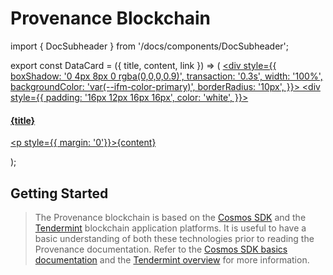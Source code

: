 # Provenance Blockchain

import { DocSubheader } from '/docs/components/DocSubheader';

<DocSubheader text="Provenance Blockchain is a distributed, proof-of-stake blockchain designed for financial service industries."
/>

export const DataCard = ({ title, content, link }) => (
  <a href={link} target="" rel="noreferrer">
    <div style={{
      boxShadow: '0 4px 8px 0 rgba(0,0,0,0.9)',
      transaction: '0.3s',
      width: '100%',
      backgroundColor: 'var(--ifm-color-primary)',
      borderRadius: '10px',
    }}>
      <div style={{
        padding: '16px 12px 16px 16px',
        color: 'white',
      }}>
        <h4><b>{title}</b></h4>
        <p style={{ margin: '0'}}>{content}</p>
      </div>
    </div>
  </a>
);

## Getting Started

> The Provenance blockchain is based on the [Cosmos SDK](https://docs.cosmos.network/main/) and the [Tendermint](https://docs.tendermint.com/master/) blockchain application platforms. It is useful to have a basic understanding of both these technologies prior to reading the Provenance documentation. Refer to the [Cosmos SDK basics documentation](https://docs.cosmos.network/main/intro/overview.html) and the [Tendermint overview](https://docs.tendermint.com/master/introduction/what-is-tendermint.html#) for more information.

<div style={{
    display: 'grid',
    gridTemplateColumns: '1fr 1fr',
    gap: '20px',
  }}>
  <DataCard title="Read"     content="about the Provenance blockchain and financial services" link="https://provenance-io.github.io/provenance-docs/docs/pb/blockchain/introduction/"/>
  <DataCard title="Start"    content="with the basics of the Provenance Blockchain network" link="https://provenance-io.github.io/provenance-docs/docs/category/basics"/>
  <DataCard title="Install"  content="the Provenance blockchain application to run a node" link="https://provenance-io.github.io/provenance-docs/docs/pb/blockchain/running-a-node/"/>
  <DataCard title="Explore"  content="the entirety of the Provenance ecosystem and community" link="https://provenance-io.github.io/provenance-docs/docs/pb/ecosystem/community/"/>
  <DataCard title="Learn"    content="how the Provenance Modules empower business" link="https://provenance-io.github.io/provenance-docs/docs/pb/modules/"/>
  <DataCard title="Discover" content="how the Provenance Contract Execution Environment works" link="https://provenance-io.github.io/provenance-docs/docs/pb/p8e/overview/"/>
  <DataCard title="Build"    content="your integration into the Provenance Blockchain" link="https://provenance-io.github.io/provenance-docs/docs/pb/integrating/integrating-with-p8e/"/>
  <DataCard title="Follow"   content="real-world use cases and applications built on Provenance" link="https://provenance-io.github.io/provenance-docs/docs/discover/dapps"/>
  </div>

<!-- - [Read](/docs/pb/blockchain/introduction/) about the Provenance blockchain and financial services.

- Start with the [basics](/docs/category/basics) of the Provenance blockchain network

- [Install](/docs/pb/blockchain/running-a-node/) the Provenance blockchain application, and start running a node

- Explore the Provenance [ecosystem](/docs/pb/ecosystem/community/)

- Learn how to use the [Provenance modules](/docs/pb/modules/) and how they empower blockchain-based business like NFT and DeFi

- Discover the benefits of the Provenance client-side [Contract Execution Environment](/docs/pb/p8e/overview/)

- Get started [integrating with Provenance](/docs/pb/integrating/integrating-with-p8e/)

- Follow [real-world use cases and applications](/docs/discover/dapps) built on Provenance -->
